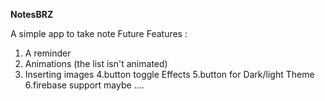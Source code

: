 
**NotesBRZ**

A simple app to take note 
Future Features :

1. A reminder 
2. Animations (the list isn't animated)
3. Inserting images
4.button toggle Effects
5.button for Dark/light Theme
6.firebase support maybe ....

